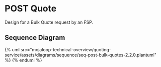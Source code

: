 # POST Quote

Design for a Bulk Quote request by an FSP.

## Sequence Diagram

{% uml src="mojaloop-technical-overview/quoting-service/assets/diagrams/sequence/seq-post-bulk-quotes-2.2.0.plantuml" %}
{% enduml %}
